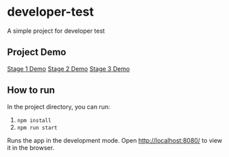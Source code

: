 # developer-test
 A simple project for developer test

## Project Demo

[Stage 1 Demo](https://www.loom.com)
[Stage 2 Demo](https://www.loom.com)
[Stage 3 Demo](https://www.loom.com)

## How to run

In the project directory, you can run:

1. `npm install`
2. `npm run start`

Runs the app in the development mode.
Open [http://localhost:8080/](http://localhost:8080/) to view it in the browser.


